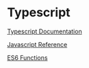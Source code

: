 # Typescript

[Typescript Documentation](https://www.typescriptlang.org/docs/home.html)

[Javascript Reference](https://developer.mozilla.org/de/docs/Web/JavaScript/Reference)

[ES6 Functions](http://es6-features.org/#Constants)
